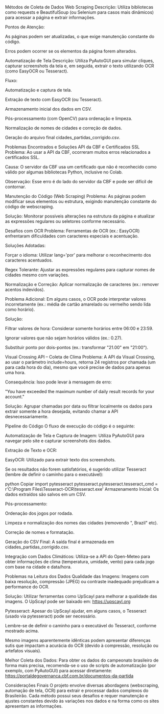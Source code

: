 Métodos de Coleta de Dados
Web Scraping
Descrição: Utiliza bibliotecas como requests e BeautifulSoup (ou Selenium para casos mais dinâmicos) para acessar a página e extrair informações.

Pontos de Atenção:

As páginas podem ser atualizadas, o que exige manutenção constante do código.

Erros podem ocorrer se os elementos da página forem alterados.

Automatização de Tela
Descrição: Utiliza PyAutoGUI para simular cliques, capturar screenshots da tela e, em seguida, extrair o texto utilizando OCR (como EasyOCR ou Tesseract).

Fluxo:

Automatização e captura de tela.

Extração de texto com EasyOCR (ou Tesseract).

Armazenamento inicial dos dados em CSV.

Pós-processamento (com OpenCV) para ordenação e limpeza.

Normalização de nomes de cidades e correção de dados.

Geração do arquivo final cidades_partidas_corrigido.csv.

Problemas Encontrados e Soluções
API da CBF e Certificados SSL
Problema:
Ao usar a API da CBF, ocorreram muitos erros relacionados a certificados SSL.

Causa:
O servidor da CBF usa um certificado que não é reconhecido como válido por algumas bibliotecas Python, inclusive no Colab.

Observação:
Esse erro é do lado do servidor da CBF e pode ser difícil de contornar.

Manutenção do Código (Web Scraping)
Problema:
As páginas podem modificar seus elementos ou estrutura, exigindo manutenção constante do código de webscraping.

Solução:
Monitorar possíveis alterações na estrutura da página e atualizar as expressões regulares ou seletores conforme necessário.

Desafios com OCR
Problema:
Ferramentas de OCR (ex.: EasyOCR) enfrentaram dificuldades com caracteres especiais e acentuação.

Soluções Adotadas:

Forçar o idioma: Utilizar lang='por' para melhorar o reconhecimento dos caracteres acentuados.

Regex Tolerante: Ajustar as expressões regulares para capturar nomes de cidades mesmo com variações.

Normalização e Correção: Aplicar normalização de caracteres (ex.: remover acentos indevidos).

Problema Adicional:
Em alguns casos, o OCR pode interpretar valores incorretamente (ex.: média de cartão amarelado ou vermelho sendo lida como horário).

Solução:

Filtrar valores de hora: Considerar somente horários entre 06:00 e 23:59.

Ignorar valores que não sejam horários válidos (ex.: 0.27).

Substituir ponto por dois-pontos (ex.: transformar "21.00" em "21:00").

Visual Crossing API – Coleta de Clima
Problema:
A API da Visual Crossing, ao usar o parâmetro include=hours, retorna 24 registros por chamada (um para cada hora do dia), mesmo que você precise de dados para apenas uma hora.

Consequência:
Isso pode levar à mensagem de erro:

"You have exceeded the maximum number of daily result records for your account."

Solução:
Agrupar chamadas por data ou filtrar localmente os dados para extrair somente a hora desejada, evitando chamar a API desnecessariamente.

Pipeline do Código
O fluxo de execução do código é o seguinte:

Automatização de Tela e Captura de Imagem:
Utiliza PyAutoGUI para navegar pelo site e capturar screenshots dos dados.

Extração de Texto e OCR:

EasyOCR: Utilizado para extrair texto dos screenshots.

Se os resultados não forem satisfatórios, é sugerido utilizar Tesseract (lembre de definir o caminho para o executável):

python
Copiar
import pytesseract
pytesseract.pytesseract.tesseract_cmd = r'C:\Program Files\Tesseract-OCR\tesseract.exe'
Armazenamento Inicial:
Os dados extraídos são salvos em um CSV.

Pós-processamento:

Ordenação dos jogos por rodada.

Limpeza e normalização dos nomes das cidades (removendo ", Brazil" etc).

Correção de nomes e formatação.

Geração do CSV Final:
A saída final é armazenada em cidades_partidas_corrigido.csv.

Integração com Dados Climáticos:
Utiliza-se a API do Open-Meteo para obter informações de clima (temperatura, umidade, vento) para cada jogo com base na cidade e data/hora.

Problemas na Leitura dos Dados
Qualidade das Imagens:
Imagens com baixa resolução, compressão (JPEG) ou contraste inadequado prejudicam a performance do OCR.

Solução:
Utilizar ferramentas como UpScayl para melhorar a qualidade das imagens.
O UpScayl pode ser baixado em: https://upscayl.org

Pytesseract:
Apesar do UpScayl ajudar, em alguns casos, o Tesseract (usado via pytesseract) pode ser necessário.

Lembre-se de definir o caminho para o executável do Tesseract, conforme mostrado acima.

Mesmo imagens aparentemente idênticas podem apresentar diferenças sutis que impactam a acurácia do OCR (devido à compressão, resolução ou artefatos visuais).

Melhor Coleta dos Dados:
Para obter os dados do campeonato brasileiro de forma mais precisa, recomenda-se o uso de scripts de automatização (por exemplo, com PyAutoGUI) para acessar diretamente:
https://portaldegovernanca.cbf.com.br/documentos-da-partida

Considerações Finais
O projeto envolve diversas abordagens (webscraping, automação de tela, OCR) para extrair e processar dados complexos do Brasileirão. Cada método possui seus desafios e requer manutenção e ajustes constantes devido às variações nos dados e na forma como os sites apresentam as informações.